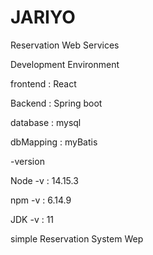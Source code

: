 # JARIYO
Reservation Web Services

Development Environment

frontend : React

Backend : Spring boot

database : mysql

dbMapping : myBatis

-version

Node -v : 14.15.3

npm -v : 6.14.9

JDK -v : 11


simple Reservation System Wep
